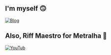 ## I'm myself 🙃

[![Blog](https://img.shields.io/website-up-down-green-red/http/monip.org.svg)](https://cin.ufpe.br/~jpam)

## Also, Riff Maestro for Metralha 🤘
[![YouTub](https://img.shields.io/badge/YouTube-FF0000?style=for-the-badge&logo=youtube&logoColor=wh)](https://www.youtube.com/channel/UCp8scR8L-JbGn9I3BDmh9GA)
